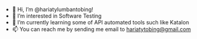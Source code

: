 - 👋 Hi, I’m @hariatylumbantobing!
- 👀 I’m interested in Software Testing
- 🌱 I’m currently learning some of API automated tools such like Katalon
- 📫 You can reach me by sending me email to hariatytobing@gmail.com

<!---
hariatylumbantobing/hariatylumbantobing is a ✨ special ✨ repository because its `README.md` (this file) appears on your GitHub profile.
You can click the Preview link to take a look at your changes.
--->
